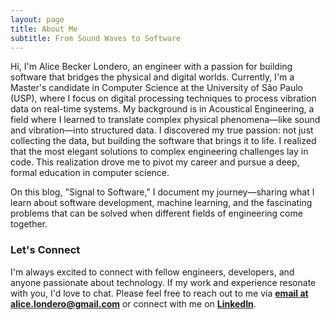 ```yaml
---
layout: page
title: About Me
subtitle: From Sound Waves to Software
---
```


Hi, I'm Alice Becker Londero, an engineer with a passion for building software that bridges the physical and digital worlds. Currently, I'm a Master's candidate in Computer Science at the University of São Paulo (USP), where I focus on digital processing techniques to process vibration data on real-time systems. My background is in Acoustical Engineering, a field where I learned to translate complex physical phenomena—like sound and vibration—into structured data. I discovered my true passion: not just collecting the data, but building the software that brings it to life. I realized that the most elegant solutions to complex engineering challenges lay in code. This realization drove me to pivot my career and pursue a deep, formal education in computer science.

On this blog, "Signal to Software," I document my journey—sharing what I learn about software development, machine learning, and the fascinating problems that can be solved when different fields of engineering come together.

### Let's Connect
I'm always excited to connect with fellow engineers, developers, and anyone passionate about technology. If my work and experience resonate with you, I'd love to chat. Please feel free to reach out to me via **[email at alice.londero@gmail.com](mailto:alice.londero@gmail.com)** or connect with me on **[LinkedIn](https://www.linkedin.com/in/alice-becker-londero/)**.
